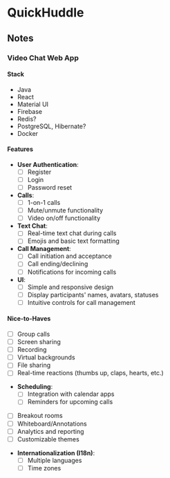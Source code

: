 # QuickHuddle

## Notes

### Video Chat Web App

#### Stack
- Java
- React
- Material UI
- Firebase
- Redis?
- PostgreSQL, Hibernate?
- Docker

#### Features

- **User Authentication**:
  - [ ] Register
  - [ ] Login
  - [ ] Password reset

- **Calls**:
  - [ ] 1-on-1 calls
  - [ ] Mute/unmute functionality
  - [ ] Video on/off functionality

- **Text Chat**:
  - [ ] Real-time text chat during calls
  - [ ] Emojis and basic text formatting

- **Call Management**:
  - [ ] Call initiation and acceptance
  - [ ] Call ending/declining
  - [ ] Notifications for incoming calls

- **UI**:
  - [ ] Simple and responsive design
  - [ ] Display participants' names, avatars, statuses
  - [ ] Intuitive controls for call management

#### Nice-to-Haves

- [ ] Group calls
- [ ] Screen sharing
- [ ] Recording
- [ ] Virtual backgrounds
- [ ] File sharing
- [ ] Real-time reactions (thumbs up, claps, hearts, etc.)
- **Scheduling**:
  - [ ] Integration with calendar apps
  - [ ] Reminders for upcoming calls
- [ ] Breakout rooms
- [ ] Whiteboard/Annotations
- [ ] Analytics and reporting
- [ ] Customizable themes
- **Internationalization (I18n)**:
  - [ ] Multiple languages
  - [ ] Time zones
